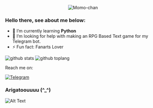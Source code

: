 <p align="center">
  <img src"https://pa1.narvii.com/6099/bc1c421959650c2038fdf789dc93c1faf2fbedf2_hq.gif)" alt="Momo-chan" />
</p>

### Hello there, see about me below:

- 🌱 I’m currently learning **Python**
- 🤔 I’m looking for help with making an RPG Based Text game for my Telegram bot.
- ⚡ Fun fact: Fanarts Lover

![github stats](https://github-readme-stats.vercel.app/api?username=rushkii&show_icons=true&theme=tokyonight)
![github toplang](https://github-readme-stats.vercel.app/api/top-langs/?username=rushkii&layout=compact&theme=nightowl)

Reach me on:

<a href="https://t.me/nekoha" target="_blank"><img src="https://img.shields.io/badge/Telegram-3f5ed8.svg?&?style=social&logo=telegram&color=blue" alt="Telegram"></a>

### Arigatoouuuu (^_^)
![Alt Text](https://64.media.tumblr.com/59fecf45d53e0262082dfae131ad71aa/tumblr_mk8tt6RUkA1rvrw2eo1_r1_400.gif)
